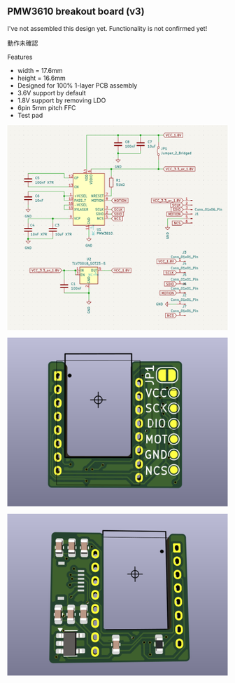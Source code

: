 ## PMW3610 breakout board (v3)

I've not assembled this design yet. Functionality is not confirmed yet!

動作未確認

Features

- width = 17.6mm
- height = 16.6mm
- Designed for 100% 1-layer PCB assembly
- 3.6V support by default
- 1.8V support by removing LDO
- 6pin 5mm pitch FFC
- Test pad

![](img/sch.png)

![](img/pcb-front.png)

![](img/pcb-bottom.png)
